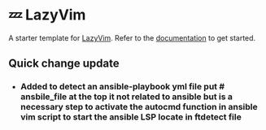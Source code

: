 # 💤 LazyVim

A starter template for [LazyVim](https://github.com/LazyVim/LazyVim).
Refer to the [documentation](https://lazyvim.github.io/installation) to get started.

## Quick change update

- ### Added to detect an ansible-playbook yml file put # ansbile_file at the top it not related to ansible but is a necessary step to activate the autocmd function in ansible vim script to start the ansible LSP locate in ftdetect file
